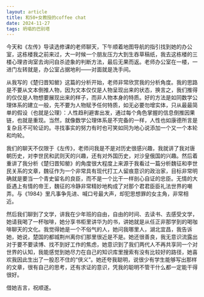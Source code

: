 ```yaml
---
layout: article
title: 和50+女教授的coffee chat
date: 2024-11-27
tags: 坍塌的巴别塔
---
```

今天和《左传》导读选修课的老师聊天，下午顺着地图导航的指引找到她的办公室，这栋楼我之前来过，大一时候一个朋友压力大到生吞草稿纸，我去这栋楼的三楼心理咨询室去询问自杀迹象的判断方法，最后无果而返。老师办公室在一楼，一进门左转就是，办公室占据地利——对面就是洗手间。

从我写的《楚归晋知罃》这篇的分析开始，老师非常欣赏我的分析角度。我的思路是不要从文本倒推人物，因为文本仅仅是人物呈现出来的状态，换言之，我们推得的仅仅是人物想要展现出来的样子，而非人物本身的特质。好的方法是如同数学公理体系的建立一般，先不要为人物赋予任何特质，如无必要勿增实体，只从最最简单的假设（也就是公理）：人性趋利避害出发，通过每个角色掌握的信息倒推因果链，也就是重现。当然，就像数学公理体系是不完备的一样，人性也如康德所言是复杂且不可轮证的。寻找事实的努力有时也可笑如同为地心说添加一个又一个本轮和均轮。

我们的聊天不仅限于《左传》，老师问我是不是对历史很感兴趣，我就讲了我对唐朝历史，对李世民和武则天的兴趣，还有对外国历史，对沙皇俄国的兴趣。然后着重讲了我分析《楚归晋知罃》的角度很大程度上来源于我看过一篇分析魏征和李世民关系的文章，魏征作为一个非常具有现代打工人留痕意识的政治家，目标非常明确就是要当一个青史留名的良臣，而不是一个比干一样剖心自证的忠臣。无情的大臣遇上有情的帝王，魏征的冷静非常精妙地构成了对那个君君臣臣礼法世界的嘲弄。与《1984》里凡事争先进、喊口号最大声，却犯思想罪的女主角，非常相近。

然后我们聊到了文学，讲我在少年班的自由，自由的时间、去读书、去感受文学，她请我喝了一杯咖啡，她分享书柜里讲华为的书，讲她就是从任正非那学到的喝咖啡聊天的文化。我觉得她是一个不俗气的人，她问我哪里人，湖北宜昌，我告诉她，她说，楚国的都城荆州离你们那里很近是不是。她还很善良，我无意识流露出对于要不要读博、找不到好工作的焦虑，她意识到了我们两代人不再共享同一个对世界的认知，我能感觉到她尽力在自己的知识库里搜索有没有比较好的路径，她喜欢我因此生出了一股忍不住的“侠义”。她还夸我聪明，说很少有学生能够写出那样的文章，很有自己的思考，还有求证的意识，凭我的聪明不管干什么都一定能干得很好。

借她吉言，祝顺遂。




